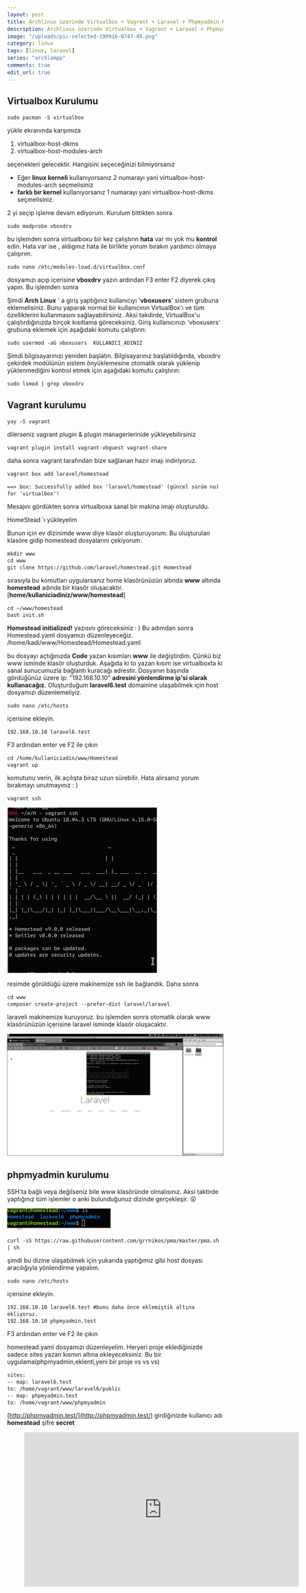 ```yaml
---
layout: post
title: Archlinux üzerinde Virtualbox + Vagrant + Laravel + Phpmyadmin Kurulumu(Homestead)
description: Archlinux üzerinde Virtualbox + Vagrant + Laravel + Phpmyadmin Kurulumu(Homestead)
image: "/uploads/pic-selected-190916-0747-49.png"
category: linux
tags: [linux, laravel]
series: "archlampp"
comments: true
edit_url: true
---
```


## Virtualbox Kurulumu

```shell
sudo pacman -S virtualbox
```
yükle ekranında karşımıza
1) virtualbox-host-dkms
2) virtualbox-host-modules-arch
<!-- excerpt separator -->
seçenekleri gelecektir. Hangisini seçeceğinizi bilmiyorsanız
-   Eğer **linux kerneli** kullanıyorsanız 2 numarayı yani virtualbox-host-modules-arch seçmelisiniz
-   **farklı bir kernel** kullanıyorsanız 1 numarayı yani virtualbox-host-dkms seçmelisiniz.

2 yi seçip işleme devam ediyorum. Kurulum bittikten sonra

```shell
sudo modprobe vboxdrv
```
bu işlemden sonra virtualboxu bir kez çalıştırın **hata** var mı yok mu **kontrol** edin. Hata var ise , aldıgınız hata ile birlikte yorum bırakın yardımcı olmaya çalışırım.

```shell
sudo nano /etc/modules-load.d/virtualbox.conf
```

dosyamızı açıp içerisine **vboxdrv** yazın ardından F3 enter F2 diyerek çıkış yapın. Bu işlemden sonra


Şimdi **Arch Linux** ' a giriş yaptığınız kullanıcıyı '**vboxusers**' sistem grubuna eklemelisiniz. Bunu yaparak normal bir kullanıcının VirtualBox'ı ve tüm özelliklerini kullanmasını sağlayabilirsiniz. Aksi takdirde, VirtualBox'u çalıştırdığınızda birçok kısıtlama göreceksiniz.
Giriş kullanıcınızı 'vboxusers' grubuna eklemek için aşağıdaki komutu çalıştırın:
```shell
sudo usermod -aG vboxusers  KULLANICI_ADINIZ
```
Şimdi bilgisayarınızı yeniden başlatın. Bilgisayarınız başlatıldığında, vboxdrv çekirdek modülünün sistem önyüklemesine otomatik olarak yüklenip yüklenmediğini kontrol etmek için aşağıdaki komutu çalıştırın:

```shell
sudo lsmod | grep vboxdrv
```
## Vagrant kurulumu

```shell
yay -S vagrant
```
dilerseniz vagrant plugin & plugin managerlerinide yükleyebilirsiniz
```shell
vagrant plugin install vagrant-vbguest vagrant-share
```

daha sonra vagrant tarafından bize sağlanan hazır imajı indiriyoruz.
```shell
vagrant box add laravel/homestead
```
```shell
==> box: Successfully added box 'laravel/homestead' (güncel sürüm no) for 'virtualbox'!
```
Mesajını gördükten sonra virtualboxa sanal bir makina imajı oluşturuldu.

HomeStead 'ı yükleyelim

Bunun için ev dizinimde www diye klasör oluşturuyorum. Bu oluşturulan klasöre gidip homestead dosyalarını çekiyorum.
```shell
mkdir www
cd www
git clone https://github.com/laravel/homestead.git Homestead
```

sırasıyla bu komutları uygularsanız home klasörünüzün altında **www** altında **homestead** adında bir klasör oluşacaktır. [**home/kullaniciadiniz/www/homestead**]

```shell
cd ~/www/homestead
bash init.sh
```

**Homestead initialized!** yazısını göreceksiniz : )
Bu adımdan sonra Homestead.yaml dosyamızı düzenleyeceğiz. /home/kadi/www/Homestead/Homestead.yaml

<script src="https://gist.github.com/yuceltoluyag/5e0dac9ef4c2da7c27cd278cac7140e4.js"></script>

bu dosyayı açtığınızda **Code** yazan kısımları **www** ile değiştirdim. Çünkü biz www isminde klasör oluşturduk. Aşağıda ki to yazan kısım ise virtualboxta ki sanal sunucumuzla bağlantı kuracağı adrestir. Dosyanın başında gördüğünüz üzere ip: "192.168.10.10" **adresini yönlendirme ip'si olarak kullanacağız.** Oluşturduğum **laravel6.test** domainine ulaşabilmek için host dosyamızı düzenlemeliyiz.

```shell
sudo nano /etc/hosts
```

içerisine ekleyin.
```shell
192.168.10.10 laravel6.test
```
F3 ardından enter ve F2 ile çıkın

```shell
cd /home/kullaniciadin/www/Homestead
vagrant up
```

komutunu verin, ilk açılışta biraz uzun sürebilir. Hata alırsanız yorum bırakmayı unutmayınız : )

```shell
vagrant ssh
```

![vagrant_ssh](/uploads/pic-selected-190916-0747-49.png)

resimde görüldüğü üzere makinemize ssh ile bağlandık. Daha sonra
```shell
cd www
composer create-project --prefer-dist laravel/laravel
```
laraveli makinemize kuruyoruz. bu işlemden sonra otomatik olarak www klasörünüzün içerisine laravel isminde klasör oluşacaktır.

![vagrant_laravel_windows10_installed](/uploads/pic-full-190916-0808-36.png)

## phpmyadmin kurulumu

SSH'ta bağlı veya değilseniz bile www klasöründe olmalısınız. Aksi taktirde yaptığınız tüm işlemler o anki bulunduğunuz dizinde gerçekleşir.  😲

![vagrant_phpmyadmin_installed](/uploads/pic-selected-190916-0818-54.png)


```shell
curl -sS https://raw.githubusercontent.com/grrnikos/pma/master/pma.sh | sh
```

şimdi bu dizine ulaşabilmek için yukarıda yaptığımız gibi host dosyası aracılığıyla yönlendirme yapalım.

```shell
sudo nano /etc/hosts
```
içerisine ekleyin.
```shell
192.168.10.10 laravel6.test #bunu daha önce eklemiştik altına ekliyoruz.
192.168.10.10 phpmyadmin.test
```
F3 ardından enter ve F2 ile çıkın

homestead.yaml dosyamızı düzenleyelim. Heryeri proje eklediğinizde sadece sites yazan kısmın altına ekleyeceksiniz. Bu bir uygulama(phpmyadmin,eklenti,yeni bir proje vs vs vs)
```shell
sites:
-- map: laravel6.test
to: /home/vagrant/www/laravel6/public
-- map: phpmyadmin.test
to: /home/vagrant/www/phpmyadmin
```
[http://phpmyadmin.test/](http://phpmyadmin.test/) girdiğinizde kullanıcı adı **homestead** şifre **secret**


<figure class="image is-16by9">
  <iframe class="has-ratio" width="640" height="360" src="https://www.youtube.com/embed/d9ITbD5Mn3w?controls=0" frameborder="0" allowfullscreen></iframe>
</figure>